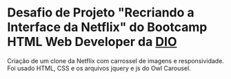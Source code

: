 # Desafio de Projeto "Recriando a Interface da Netflix" do Bootcamp HTML Web Developer da [DIO](https://www.dio.me/)

Criação de um clone da Netflix com carrossel de imagens e responsividade. Foi usado HTML, CSS e os arquivos jquery e js do Owl Carousel.